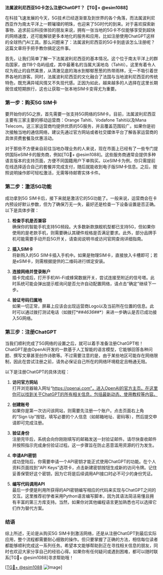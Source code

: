 **法属波利尼西亚5G卡怎么注册ChatGPT？【TG💪+ @esim1088】**

在科技飞速发展的今天，5G技术已经逐渐普及到世界的各个角落，而法属波利尼西亚作为南太平洋上一颗璀璨的明珠，也迎来了5G时代的到来。对于喜欢探索新事物、追求前沿科技体验的朋友来说，拥有一张当地的5G卡不仅能够享受到超快的网络速度，还可能解锁更多本地化的服务和应用，比如注册使用ChatGPT这样的全球热门AI工具。那么问题来了：法属波利尼西亚的5G卡到底该怎么注册呢？这篇文章将手把手教你搞定这件事。

首先，让我们简单了解一下法属波利尼西亚的基本情况。这个位于南太平洋上的群岛国家，由118个岛屿组成，其中最著名的当属大溪地岛（Tahiti）。这里有着令人叹为观止的自然美景，从清澈见底的海水到郁郁葱葱的热带雨林，无一不吸引着世界各地的游客。同时，法属波利尼西亚的文化融合了法国与当地波利尼西亚的传统特色，既充满异域风情又不失现代感。正因为如此，越来越多的人选择在这里长期居住或短期旅行，这也让获取一张本地SIM卡变得尤为重要。

### **第一步：购买5G SIM卡**
要开始你的5G之旅，首先需要一张支持5G网络的SIM卡。目前，法属波利尼西亚主要有三家主要的移动运营商：Orange Tahiti、Vodafone Tahiti以及Mana Telecom。这三家运营商均提供优质的5G服务，并且覆盖范围较广。如果你是初次接触当地的通信网络，建议先通过官方网站或者社交媒体平台了解各家运营商的具体资费套餐及优惠活动。

对于那些不方便亲自前往当地办理业务的人来说，现在市面上已经有了一些专门提供国际eSIM卡的服务商，例如[TG💪+ @esim1088]。这些服务商通常会提供多种语言版本的支持页面，方便不同国籍用户下单购买。以eSIM卡为例，你只需提前在线选择适合自己的套餐并完成支付，随后就能收到电子版SIM卡信息。之后，按照说明操作即可轻松激活，无需等待邮寄实体卡件。

### **第二步：激活5G功能**
成功拿到5G SIM卡后，接下来就是激活它的5G功能了。一般来说，运营商会在卡内预设好默认参数，但为了确保万无一失，最好还是检查一下设备设置是否正确。以下是具体步骤：

1. **检查手机是否兼容**  
   确保你的智能手机支持5G频段。大多数新款旗舰机型都已支持5G，但如果你使用的是老款手机，则需要确认其硬件规格是否满足要求。此外，部分品牌手机可能需要手动开启5G开关，请查阅说明书或访问官网查询详细指南。

2. **插入SIM卡**  
   将新购入的5G SIM卡插入手机中。如果是物理SIM卡，直接放入卡槽即可；若是eSIM卡，则需根据提供的二维码进行绑定安装。

3. **连接网络并登录账户**  
   插卡完成后，打开手机Wi-Fi或蜂窝数据开关，尝试连接至附近的信号塔。此时系统可能会弹出提示框询问是否允许自动配置网络，请点击“确定”继续下一步。

4. **验证号码归属地**  
   如果一切正常，屏幕上应该会出现运营商Logo以及当前所在位置的信息。此时可以通过拨打测试电话（如拨打*#*#4636#*#*）来进一步确认是否已成功接入5G网络。

### **第三步：注册ChatGPT**
当我们顺利完成了5G网络的设置之后，就可以着手准备注册ChatGPT啦！ChatGPT是由OpenAI开发的一款基于人工智能的语言模型，它能够回答各种问题、撰写文章甚至创作诗歌等。不过需要注意的是，由于某些地区可能存在网络限制，因此在尝试注册之前，请务必保证自己所在的网络环境稳定且畅通无阻。

以下是注册ChatGPT的具体流程：

1. **访问官方网站**  
   打开浏览器输入网址“https://openai.com”，进入OpenAI的官方主页。在这里你可以找到关于ChatGPT的所有相关信息，包括最新动态、使用教程等内容。

2. **创建账号**  
   如果你是第一次访问该网站，则需要先注册一个账户。点击页面右上角的“Sign Up”按钮，填写必要的个人信息（如邮箱地址、密码等），然后提交申请即可完成注册。

3. **验证身份**  
   注册完毕后，系统会向你刚刚填写的邮箱发送一封验证邮件。请尽快查收邮件并按照指示完成身份验证过程。这一步骤旨在防止恶意滥用资源的行为发生。

4. **申请API密钥**  
   成功登陆后，你需要申请一个API密钥才能正式使用ChatGPT的功能。在个人资料页面找到“API Keys”选项卡，点击新建密钥按钮生成新的访问令牌。记住妥善保管好这个密钥，因为它将是后续调用API接口时必不可少的身份凭证。

5. **编写代码调用API**  
   最后一步便是利用所获得的API密钥编写相应的代码来实现与ChatGPT之间的交互。这里推荐初学者采用Python语言编写脚本，因为其语法简洁易懂且拥有丰富的第三方库支持。当然，如果你对其他编程语言更加熟悉也可以选择它们作为替代方案。

### **结语**
综上所述，无论是从购买5G SIM卡到激活网络，还是从注册ChatGPT到最后实际应用，整个流程都需要耐心细致的操作。但只要掌握了正确的方法，相信每位读者都能够顺利完成这一系列任务。希望本文能够帮助到正在寻找相关信息的朋友，同时也欢迎大家分享自己的经验心得。如果你有任何疑问或遇到困难，都可以随时联系[TG💪+ @esim1088]寻求帮助哦！

[[TG💪+ @esim1088](https://t.me/s/esim1088) ![Image](https://i.postimg.cc/4NQfJmqS/Snipaste-2025-05-13-00-14-12.png)]